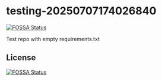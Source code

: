 # testing-20250707174026840
[![FOSSA Status](https://app.fossa.com/api/projects/git%2Bgithub.com%2Fkirogum%2Ftesting-20250707174026840.svg?type=shield)](https://app.fossa.com/projects/git%2Bgithub.com%2Fkirogum%2Ftesting-20250707174026840?ref=badge_shield)

Test repo with empty requirements.txt


## License
[![FOSSA Status](https://app.fossa.com/api/projects/git%2Bgithub.com%2Fkirogum%2Ftesting-20250707174026840.svg?type=large)](https://app.fossa.com/projects/git%2Bgithub.com%2Fkirogum%2Ftesting-20250707174026840?ref=badge_large)